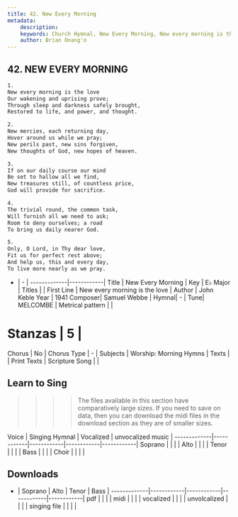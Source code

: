 ```yaml
---
title: 42. New Every Morning
metadata:
    description: 
    keywords: Church Hymnal, New Every Morning, New every morning is the love, 
    author: Brian Onang'o
---
```



## 42. NEW EVERY MORNING

```txt
1.
New every morning is the love 
Our wakening and uprising prove; 
Through sleep and darkness safely brought, 
Restored to life, and power, and thought. 

2.
New mercies, each returning day, 
Hover around us while we pray; 
New perils past, new sins forgiven, 
New thoughts of God, new hopes of heaven. 

3.
If on our daily course our mind 
Be set to hallow all we find, 
New treasures still, of countless price, 
God will provide for sacrifice. 

4.
The trivial round, the common task, 
Will furnish all we need to ask; 
Room to deny ourselves; a road 
To bring us daily nearer God. 

5.
Only, O Lord, in Thy dear love, 
Fit us for perfect rest above; 
And help us, this and every day, 
To live more nearly as we pray.

```

- |   -  |
-------------|------------|
Title | New Every Morning |
Key | E♭ Major |
Titles |  |
First Line | New every morning is the love |
Author | John Keble
Year | 1941
Composer| Samuel Webbe |
Hymnal|  - |
Tune| MELCOMBE |
Metrical pattern | |
# Stanzas | 5 |
Chorus | No |
Chorus Type | - |
Subjects | Worship: Morning Hymns |
Texts |  |
Print Texts | 
Scripture Song |  |
  
## Learn to Sing

>>>> The files available in this section have comparatively large sizes. If you need to save on data, then you can download the midi files in the download section as they are of smaller sizes.

Voice |  Singing Hymnal | Vocalized | unvocalized music |
-------------|------------|------------|------------|------------|
Soprano | | | |
Alto | | | |
Tenor | | | |
Bass | | | |
Choir | | | |

## Downloads

- |  Soprano | Alto | Tenor | Bass |
-------------|------------|------------|------------|------------|
pdf | | | |
midi | | | |
vocalized | | | |
unvolcalized | | | |
singing file | | | |
  